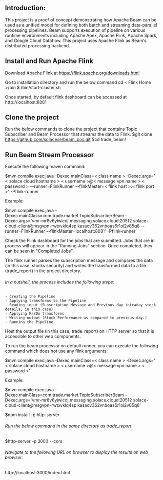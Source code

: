 ## Introduction:

This project is a proof of concept demonstrating how Apache Beam can be used as a unified model for defining both batch and streaming data-parallel processing pipelines. Beam supports execution of pipeline on various runtime environments including Apache Apex, Apache Flink, Apache Spark, and Google Cloud Dataflow. This project uses Apache Flink as Beam's distributed processing backend.


## Install and Run Apache Flink

Download Apache Flink at https://flink.apache.org/downloads.html

Go to installation directory and run the below command
cd < Flink Home >/bin
$./bin/start-cluster.sh

Once started, by default flink dashboard can be accessed at http://localhost:8081

## Clone the project

Run the below commands to clone the project that contains Topic Subscriber and Beam Processor that streams the data to Flink.
$git clone https://github.com/solacese/beam_poc.git
$cd trade_beam/

## Run Beam Stream Processor

Execute the following maven command:

$mvn compile exec:java -Dexec.mainClass=< class name > -Dexec.args=' < solace cloud hostname > < username >@< message vpn name > < password > --runner=FlinkRunner --flinkMaster=< flink host >:< flink port >' -Pflink-runner

Example:

$mvn compile exec:java -Dexec.mainClass=com.trade.market.TopicSubscriberBeam -Dexec.args='vmr-mr8v6yiwicdj.messaging.solace.cloud:20512 solace-cloud-client@msgvpn-rwtxvklq4sp kasaov362vnboas6r1oi2v85q8 --runner=FlinkRunner --flinkMaster=localhost:8081' -Pflink-runner

Check the Flink dashboard for the jobs that are submitted. Jobs that are in process will appear in the "Running Jobs" section. Once completed, they can be seen in "Completed Jobs".

The flink runner parses the subscription message and compares the data (in this case, stocks security) and writes the transformed data to a file (trade_report) in the project directory. 
###### In a nutshell, the process includes the following steps:
    - Creating the Pipeline
    - Applying transforms to the Pipeline
    - Reading input (Subscription Message and Previous day intraday stock details, in this case)
    - Applying ParDo transforms
    - Writing output (Stock Performance as compared to previous day.)
    - Running the Pipeline

Host the output file (in this case, trade_report) on HTTP server so that it is accessible to other web components.

To run the beam processor on default runner, you can execute the following command which does not use any flink arguments:

$mvn compile exec:java -Dexec.mainClass=< class name > -Dexec.args=' < solace cloud hostname > < username >@< message vpn name > < password >'

Example:

$mvn compile exec:java -Dexec.mainClass=com.trade.market.TopicSubscriberBeam -Dexec.args='vmr-mr8v6yiwicdj.messaging.solace.cloud:20512 solace-cloud-client@msgvpn-rwtxvklq4sp kasaov362vnboas6r1oi2v85q8'

$npm install -g http-server 

###### Run the below command in the same directory as trade_report
$http-server -p 3000 --cors

###### Navigate to the following URL on browser to display the results on web browser:
http://localhost:3000/index.html

